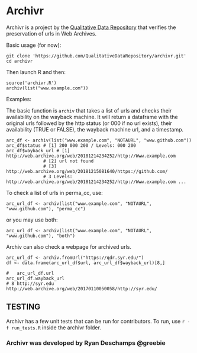 # Archivr

Archivr is a project by the [Qualitative Data Repository](https://qdr.syr.edu/)
that verifies the preservation of urls in Web Archives.

Basic usage (for now):

```
git clone 'https://github.com/QualitativeDataRepository/archivr.git'
cd archivr
```
Then launch R and then:

```
source('archivr.R')
archiv(list("www.example.com"))
```

Examples:

The basic function is `archiv` that takes a list of urls and checks their
availability on the wayback machine. It will return a dataframe with the
original urls followed by the http status (or 000 if no url exists), their
availability (TRUE or FALSE), the wayback machine url, and a timestamp.

```
arc_df <- archiv(list("www.example.com", "NOTAURL", "www.github.com"))
arc_df$status # [1] 200 000 200 / Levels: 000 200
arc_df$wayback_url # [1] http://web.archive.org/web/20181214234252/http://Www.example.com
              # [2] url not found                                                   
              # [3] http://web.archive.org/web/20181215081640/https://github.com/   
              # 3 Levels: http://web.archive.org/web/20181214234252/http://Www.example.com ...
```
To check a list of urls in perma_cc, use:
```
arc_url_df <- archiv(list("www.example.com", "NOTAURL", "www.github.com"), "perma_cc")
```

or you may use both:
```
arc_url_df <- archiv(list("www.example.com", "NOTAURL", "www.github.com"), "both")
```

Archiv can also check a webpage for archived urls.

```
arc_url_df <- archiv.fromUrl("https://qdr.syr.edu/")
df <- data.frame(arc_url_df$url, arc_url_df$wayback_url)[8,]

#   arc_url_df.url                                    arc_url_df.wayback_url
# 8 http://syr.edu http://web.archive.org/web/20170110050058/http://syr.edu/
```




## TESTING

Archivr has a few unit tests that can be run for contributors. To run, use
`r -f run_tests.R` inside the archivr folder.

### Archivr was developed by Ryan Deschamps @greebie
